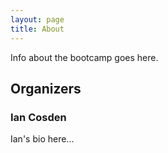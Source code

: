 ```yaml
---
layout: page
title: About
---
```


Info about the bootcamp goes here.


## Organizers

### Ian Cosden

Ian's bio here...

